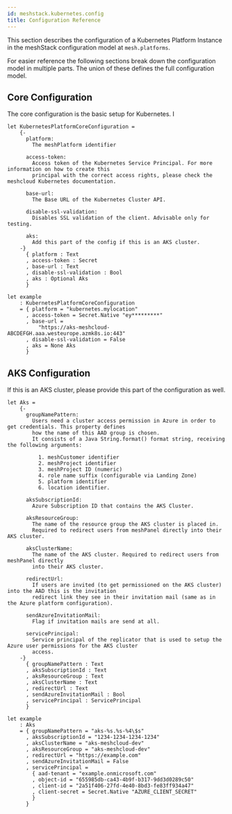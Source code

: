 ```yaml
---
id: meshstack.kubernetes.config
title: Configuration Reference
---
```


This section describes the configuration of a Kubernetes Platform Instance in the meshStack configuration model at `mesh.platforms`.

For easier reference the following sections break down the configuration model in multiple parts. The union of these defines the full configuration model.

## Core Configuration

The core configuration is the basic setup for Kubernetes. I

<!--snippet:mesh.platforms.kubernetes.core#type-->


<!--DOCUSAURUS_CODE_TABS-->
<!--Dhall Type-->
```dhall
let KubernetesPlatformCoreConfiguration =
    {-
      platform:
        The meshPlatform identifier

      access-token:
        Access token of the Kubernetes Service Principal. For more information on how to create this
        principal with the correct access rights, please check the meshcloud Kubernetes documentation.

      base-url:
        The Base URL of the Kubernetes Cluster API.

      disable-ssl-validation:
        Disables SSL validation of the client. Advisable only for testing.

      aks:
        Add this part of the config if this is an AKS cluster.
    -}
      { platform : Text
      , access-token : Secret
      , base-url : Text
      , disable-ssl-validation : Bool
      , aks : Optional Aks
      }
```
<!--Example-->
```dhall
let example
    : KubernetesPlatformCoreConfiguration
    = { platform = "kubernetes.mylocation"
      , access-token = Secret.Native "ey*********"
      , base-url =
          "https://aks-meshcloud-ABCDEFGH.aaa.westeurope.azmk8s.io:443"
      , disable-ssl-validation = False
      , aks = None Aks
      }
```
<!--END_DOCUSAURUS_CODE_TABS-->

## AKS Configuration

If this is an AKS cluster, please provide this part of the configuration as well.

<!--snippet:mesh.platforms.kubernetes.aks#type-->


<!--DOCUSAURUS_CODE_TABS-->
<!--Dhall Type-->
```dhall
let Aks =
    {-
      groupNamePattern:
        Users need a cluster access permission in Azure in order to get credentials. This property defines
        how the name of this AAD group is chosen.
        It consists of a Java String.format() format string, receiving the following arguments:

          1. meshCustomer identifier
          2. meshProject identifier
          3. meshProject ID (numeric)
          4. role name suffix (configurable via Landing Zone)
          5. platform identifier
          6. location identifier.

      aksSubscriptionId:
        Azure Subscription ID that contains the AKS Cluster.

      aksResourceGroup:
        The name of the resource group the AKS cluster is placed in.
        Required to redirect users from meshPanel directly into their AKS cluster.

      aksClusterName:
        The name of the AKS cluster. Required to redirect users from meshPanel directly
        into their AKS cluster.

      redirectUrl:
        If users are invited (to get permissioned on the AKS cluster) into the AAD this is the invitation
        redirect link they see in their invitation mail (same as in the Azure platform configuration).

      sendAzureInvitationMail:
        Flag if invitation mails are send at all.

      servicePrincipal:
        Service principal of the replicator that is used to setup the Azure user permissions for the AKS cluster
        access.
    -}
      { groupNamePattern : Text
      , aksSubscriptionId : Text
      , aksResourceGroup : Text
      , aksClusterName : Text
      , redirectUrl : Text
      , sendAzureInvitationMail : Bool
      , servicePrincipal : ServicePrincipal
      }
```
<!--Example-->
```dhall
let example
    : Aks
    = { groupNamePattern = "aks-%s.%s-%4\$s"
      , aksSubscriptionId = "1234-1234-1234-1234"
      , aksClusterName = "aks-meshcloud-dev"
      , aksResourceGroup = "aks-meshcloud-dev"
      , redirectUrl = "https://example.com"
      , sendAzureInvitationMail = False
      , servicePrincipal =
        { aad-tenant = "example.onmicrosoft.com"
        , object-id = "655985db-ca43-4b9f-b317-9dd3d0289c50"
        , client-id = "2a51f406-27fd-4e40-8bd3-fe83ff934a47"
        , client-secret = Secret.Native "AZURE_CLIENT_SECRET"
        }
      }
```
<!--END_DOCUSAURUS_CODE_TABS-->